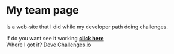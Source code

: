 # My team page

Is a web-site that I did while my developer path doing challenges.

If do you want see it working  **[click here](https://eufraniodiogo.github.io/my-team-page)**<br>
Where I got it?
[Deve Challenges.io](https://devchallenges.io)
